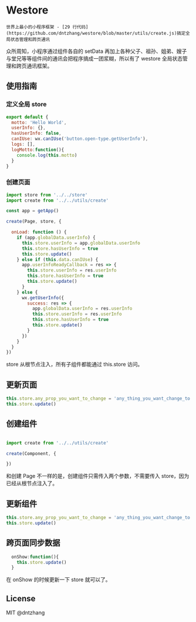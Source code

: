 # Westore

    世界上最小的小程序框架 - [29 行代码](https://github.com/dntzhang/westore/blob/master/utils/create.js)搞定全局状态管理和跨页通讯

众所周知，小程序通过组件各自的 setData 再加上各种父子、祖孙、姐弟、嫂子与堂兄等等组件间的通讯会把程序搞成一团浆糊，所以有了 westore 全局状态管理和跨页通讯框架。

## 使用指南

### 定义全局 store

```js
export default {
  motto: 'Hello World',
  userInfo: {},
  hasUserInfo: false,
  canIUse: wx.canIUse('button.open-type.getUserInfo'),
  logs: [],
  logMotto:function(){
    console.log(this.motto)
  }
}
```

### 创建页面

```js
import store from '../../store'
import create from '../../utils/create'

const app = getApp()

create(Page, store, {

  onLoad: function () {
    if (app.globalData.userInfo) {
      this.store.userInfo = app.globalData.userInfo
      this.store.hasUserInfo = true
      this.store.update()
    } else if (this.data.canIUse) {
      app.userInfoReadyCallback = res => {
        this.store.userInfo = res.userInfo
        this.store.hasUserInfo = true
        this.store.update()
      }
    } else {
      wx.getUserInfo({
        success: res => {
          app.globalData.userInfo = res.userInfo
          this.store.userInfo = res.userInfo
          this.store.hasUserInfo = true
          this.store.update()
        }
      })
    }
  }
})
```

store 从根节点注入，所有子组件都能通过 this.store 访问。

## 更新页面

```js
this.store.any_prop_you_want_to_change = 'any_thing_you_want_change_to'
this.store.update()
```

## 创建组件

```js

import create from '../../utils/create'

create(Component, {

})

```
和创建 Page 不一样的是，创建组件只需传入两个参数，不需要传入 store，因为已经从根节点注入了。

## 更新组件

```js
this.store.any_prop_you_want_to_change = 'any_thing_you_want_change_to'
this.store.update()
```

## 跨页面同步数据

```js
  onShow:function(){
    this.store.update()
  }
```

在 onShow 的时候更新一下 store 就可以了。

## License
MIT @dntzhang
